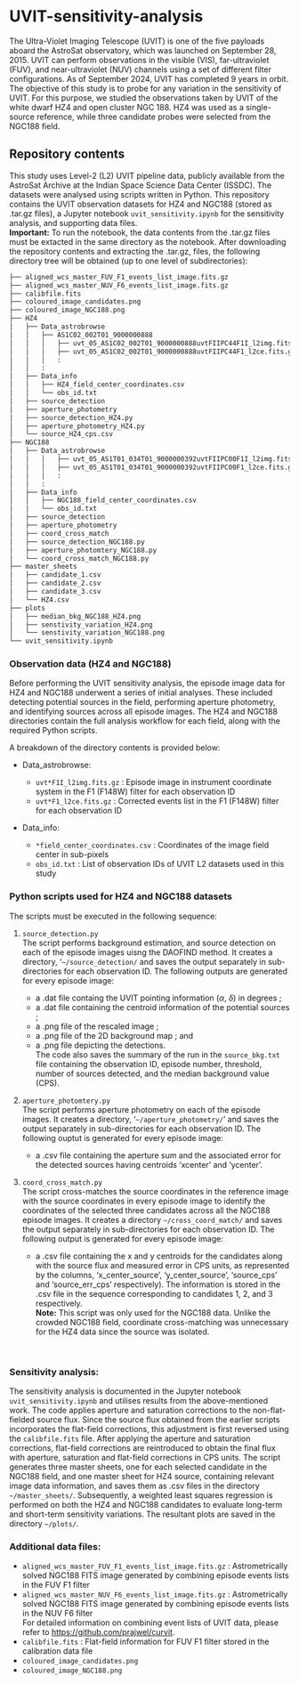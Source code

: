 # UVIT-sensitivity-analysis
The Ultra-Violet Imaging Telescope (UVIT) is one of the five payloads aboard the AstroSat observatory, which was launched on September 28, 2015. UVIT can perform observations in the visible (VIS), far-ultraviolet (FUV), and near-ultraviolet (NUV) channels using a set of different filter configurations. As of September 2024, UVIT has completed 9 years in orbit. The objective of this study is to probe for any variation in the sensitivity of UVIT. For this purpose, we studied the observations taken by UVIT of the white dwarf HZ4 and open cluster NGC 188. HZ4 was used as a single-source reference, while three candidate probes were selected from the NGC188 field.


## Repository contents
This study uses Level-2 (L2) UVIT pipeline data, publicly available from the AstroSat Archive at the Indian Space Science Data Center (ISSDC). The datasets were analysed using scripts written in Python. This repository contains the UVIT observation datasets for HZ4 and NGC188 (stored as .tar.gz files), a Jupyter notebook `uvit_sensitivity.ipynb` for the sensitivity analysis, and supporting data files. <br>
$\textbf{Important:}$ To run the notebook, the data contents from the .tar.gz files must be extacted in the same directory as the notebook. After downloading the repository contents and extracting the .tar.gz, files, the following directory tree will be obtained (up to one level of subdirectories):

``` bash
├── aligned_wcs_master_FUV_F1_events_list_image.fits.gz
├── aligned_wcs_master_NUV_F6_events_list_image.fits.gz
├── calibfile.fits
├── coloured_image_candidates.png
├── coloured_image_NGC188.png
├── HZ4
│   ├── Data_astrobrowse
│   │   ├── AS1C02_002T01_9000000888
│   │   │   ├── uvt_05_AS1C02_002T01_9000000888uvtFIIPC44F1I_l2img.fits.gz
│   │   │   ├── uvt_05_AS1C02_002T01_9000000888uvtFIIPC44F1_l2ce.fits.gz
│   │   │   :
│   │   :
│   ├── Data_info
│   │   ├── HZ4_field_center_coordinates.csv
│   │   └── obs_id.txt
│   ├── source_detection
│   ├── aperture_photometry
│   ├── source_detection_HZ4.py
│   ├── aperture_photometry_HZ4.py
│   └── source_HZ4_cps.csv
├── NGC188
│   ├── Data_astrobrowse
│   │   │   ├── uvt_05_AS1T01_034T01_9000000392uvtFIIPC00F1I_l2img.fits.gz
│   │   │   ├── uvt_05_AS1T01_034T01_9000000392uvtFIIPC00F1_l2ce.fits.gz
│   │   │   :
│   │   :
│   ├── Data_info
│   │   ├── NGC188_field_center_coordinates.csv
│   │   └── obs_id.txt
│   ├── source_detection
│   ├── aperture_photometry
│   ├── coord_cross_match
│   ├── source_detection_NGC188.py
│   ├── aperture_photomtery_NGC188.py
│   └── coord_cross_match_NGC188.py
├── master_sheets
│   ├── candidate_1.csv
│   ├── candidate_2.csv
│   ├── candidate_3.csv
│   └── HZ4.csv
├── plots
│   ├── median_bkg_NGC188_HZ4.png
│   ├── senstivity_variation_HZ4.png
│   └── senstivity_variation_NGC188.png
└── uvit_sensitivity.ipynb
```

### Observation data (HZ4 and NGC188)

Before performing the UVIT sensitivity analysis, the episode image data for HZ4 and NGC188 underwent a series of initial analyses. These included detecting potential sources in the field, performing aperture photometry, and identifying sources across all episode images. The HZ4 and NGC188 directories contain the full analysis workflow for each field, along with the required Python scripts. <br>

A breakdown of the directory contents is provided below:

- Data_astrobrowse:
  - `uvt*F1I_l2img.fits.gz` : Episode image in instrument coordinate system in the F1 (F148W) filter for each observation ID
  - `uvt*F1_l2ce.fits.gz` : Corrected events list in the F1 (F148W) filter for each observation ID

- Data_info:
  - `*field_center_coordinates.csv` : Coordinates of the image field center in sub-pixels
  - `obs_id.txt` : List of observation IDs of UVIT L2 datasets used in this study


### Python scripts used for HZ4 and NGC188 datasets

The scripts must be executed in the following sequence:

1. `source_detection.py` \
The script performs background estimation, and source detection on each of the episode images uisng the DAOFIND method. It creates a directory, ‘`~/source_detection/` and saves the output separately in sub-directories for each observation ID. The following outputs are generated for every episode image:
   - a .dat file containg the UVIT pointing information ($\alpha$, $\delta$) in degrees ;
   - a .dat file containing the centroid information of the potential sources ;
   - a .png file of the rescaled image ;
   - a .png file of the 2D background map ; and
   - a .png file depicting the detections. <br>
   The code also saves the summary of the run in the `source_bkg.txt` file containing the observation ID, episode number, threshold, number of sources detected, and the median background value (CPS).

2. `aperture_photomtery.py` \
The script performs aperture photometry on each of the episode images. It creates a directory, ‘`~/aperture_photometry/`’ and saves the output separately in sub-directories for each observation ID. The following ouptut is generated for every episode image:
   - a .csv file containing the aperture sum and the associated error for the detected sources having centroids ‘xcenter’ and ‘ycenter’.

3. `coord_cross_match.py` \
The script cross-matches the source coordinates in the reference image with the source coordinates in every episode image to identify the coordinates of the selected three candidates across all the NGC188 episode images. It creates a directory `~/cross_coord_match/` and saves the output separately in sub-directories for each observation ID. The following output is generated for every episode image:
    - a .csv file containing the x and y centroids for the candidates along with the source flux and measured error in CPS units, as represented by the columns, ‘x_center_source’, ‘y_center_source’, ‘source_cps’ and ‘source_err_cps’ respectively). The information is stored in the .csv file in the sequence corresponding to candidates 1, 2, and 3 respectively.<br>
    $\textbf{Note:}$ This script was only used for the NGC188 data. Unlike the crowded NGC188 field, coordinate cross-matching was unnecessary for the HZ4 data since the source was isolated. <br>
<br>


### Sensitivity analysis:
The sensitivity analysis is documented in the Jupyter notebook `uvit_sensitivity.ipynb` and utilises results from the above-mentioned work. The code applies aperture and saturation corrections to the non-flat-fielded source flux. Since the source flux obtained from the earlier scripts incorporates the flat-field corrections, this adjustment is first reversed using the `calibfile.fits` file. After applying the aperture and saturation corrections, flat-field corrections are reintroduced to obtain the final flux with aperture, saturation and flat-field corrections in CPS units. The script generates three master sheets, one for each selected candidate in the NGC188 field, and one master sheet for HZ4 source, containing relevant image data information, and saves them as .csv files in the directory `~/master_sheets/`. Subsequently, a weighted least squares regression is performed on both the HZ4 and NGC188 candidates to evaluate long-term and short-term sensitivity variations. The resultant plots are saved in the directory `~/plots/`.


### Additional data files:
- `aligned_wcs_master_FUV_F1_events_list_image.fits.gz` : Astrometrically solved NGC188 FITS image generated by combining episode events lists in the FUV F1 filter
- `aligned_wcs_master_NUV_F6_events_list_image.fits.gz` : Astrometrically solved NGC188 FITS image generated by combining episode events lists in the NUV F6 filter <br>
  For detailed information on combining event lists of UVIT data, please refer to https://github.com/prajwel/curvit.
- `calibfile.fits` : Flat-field information for FUV F1 filter stored in the calibration data file
- `coloured_image_candidates.png`
- `coloured_image_NGC188.png`
